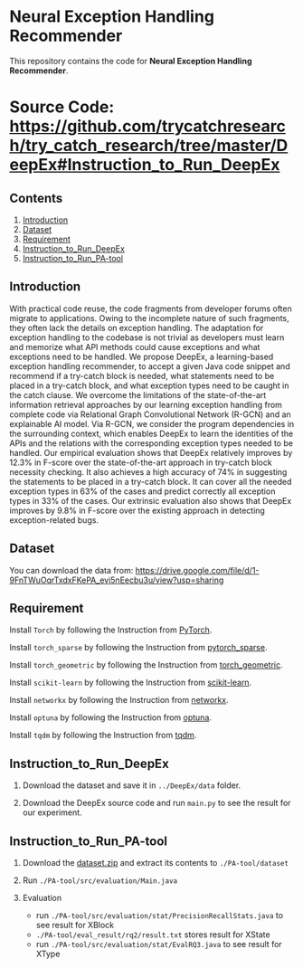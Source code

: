 # Neural Exception Handling Recommender

<p aligh="center"> This repository contains the code for <b>Neural Exception Handling Recommender</b>.</p>

# Source Code: https://github.com/trycatchresearch/try_catch_research/tree/master/DeepEx#Instruction_to_Run_DeepEx


## Contents
1. [Introduction](#Introduction)
2. [Dataset](#Dataset)
3. [Requirement](#Requirement)
4. [Instruction_to_Run_DeepEx](#Instruction_to_Run_DeepEx)
5. [Instruction_to_Run_PA-tool](#Instruction_to_Run_PA-tool)

## Introduction

With practical code reuse, the code fragments from developer forums often migrate to applications. Owing to the incomplete nature of such fragments, they often lack the details on exception handling. The adaptation for exception handling to the codebase is not trivial as developers must learn and memorize what API methods could cause exceptions and what exceptions need to be handled. We propose DeepEx, a learning-based exception handling recommender, to accept a given Java code snippet and recommend if a try-catch block is needed, what statements need to be placed in a try-catch block, and what exception types need to be caught in the catch clause. We overcome the limitations of the state-of-the-art information retrieval approaches by our learning exception handling from complete code via Relational Graph Convolutional Network (R-GCN) and an explainable AI model. Via R-GCN, we consider the program dependencies in the surrounding context, which enables DeepEx to learn the identities of the APIs and the relations with the corresponding exception types needed to be handled. Our empirical evaluation shows that DeepEx relatively improves by 12.3% in F-score over the state-of-the-art approach in try-catch block necessity checking. It also achieves a high accuracy of 74% in suggesting the statements to be placed in a try-catch block. It can cover all the needed exception types in 63% of the cases and predict correctly all exception types in 33% of the cases. Our extrinsic evaluation also shows that DeepEx improves by 9.8% in F-score over the existing approach in detecting exception-related bugs.


## Dataset

You can download the data from: https://drive.google.com/file/d/1-9FnTWuOqrTxdxFKePA_evi5nEecbu3u/view?usp=sharing

## Requirement

Install ```Torch``` by following the Instruction from [PyTorch](https://pytorch.org/get-started/locally).

Install ```torch_sparse``` by following the Instruction from [pytorch_sparse](https://github.com/rusty1s/pytorch_sparse).

Install ```torch_geometric``` by following the Instruction from [torch_geometric](https://pytorch-geometric.readthedocs.io/en/latest/notes/installation.html).

Install ```scikit-learn``` by following the Instruction from [scikit-learn](https://scikit-learn.org/stable/getting_started.html).

Install ```networkx``` by following the Instruction from [networkx](https://networkx.org/documentation/stable/install.html).

Install ```optuna``` by following the Instruction from [optuna](https://optuna.org/#installation).

Install ```tqdm``` by following the Instruction from [tqdm](https://github.com/tqdm/tqdm).

## Instruction_to_Run_DeepEx

1. Download the dataset and save it in ```../DeepEx/data``` folder.

2. Download the DeepEx source code and run ```main.py``` to see the result for our experiment.

## Instruction_to_Run_PA-tool

1. Download the [dataset.zip](https://drive.google.com/drive/folders/1IafwY13wCfVGFhhdvx_CHk3GzMLqZJ92?usp=sharing) and extract its contents to `./PA-tool/dataset` 

2. Run `./PA-tool/src/evaluation/Main.java`

3. Evaluation
   * run `./PA-tool/src/evaluation/stat/PrecisionRecallStats.java` to see result for XBlock
   * `./PA-tool/eval_result/rq2/result.txt` stores result for XState
   * run `./PA-tool/src/evaluation/stat/EvalRQ3.java` to see result for XType
